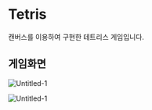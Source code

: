# Tetris
캔버스를 이용하여 구현한 테트리스 게임입니다.

## 게임화면
![Untitled-1](https://user-images.githubusercontent.com/93583305/165924099-b0de634a-354f-4fa3-a4a1-d64c9403bfb2.png)

![Untitled-1](https://user-images.githubusercontent.com/93583305/165925034-a18ccc6f-1cb7-444b-b83e-1d304412cb7c.png)
